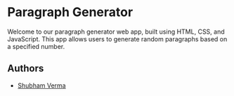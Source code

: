 # Paragraph Generator
Welcome to our paragraph generator web app, built using HTML, CSS, and JavaScript. This app allows users to generate random paragraphs based on a specified number.


## Authors

- [Shubham Verma](https://www.github.com/Stroller15)
